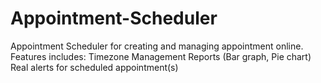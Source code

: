 # Appointment-Scheduler
Appointment Scheduler for creating and managing appointment online. Features includes: Timezone Management Reports (Bar graph, Pie chart) Real alerts for scheduled appointment(s)
